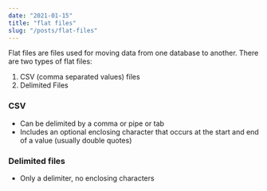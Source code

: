 ```yaml
---
date: "2021-01-15"
title: "flat files"
slug: "/posts/flat-files"
---
```


Flat files are files used for moving data from one database to another. There are two types of flat files:

1. CSV (comma separated values) files
2. Delimited Files

### CSV
- Can be delimited by a comma or pipe or tab
- Includes an optional enclosing character that occurs at the start and end of a value (usually double quotes)

### Delimited files
- Only a delimiter, no enclosing characters

